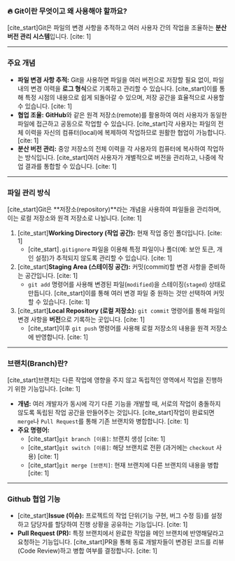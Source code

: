 ### 🔥 Git이란 무엇이고 왜 사용해야 할까요?

[cite_start]Git은 파일의 변경 사항을 추적하고 여러 사용자 간의 작업을 조율하는 **분산 버전 관리 시스템**입니다. [cite: 1]

---

### **주요 개념**

* **파일 변경 사항 추적:** Git을 사용하면 파일을 여러 버전으로 저장할 필요 없이, 파일 내의 변경 이력을 **로그 형식**으로 기록하고 관리할 수 있습니다. [cite_start]이를 통해 특정 시점의 내용으로 쉽게 되돌아갈 수 있으며, 저장 공간을 효율적으로 사용할 수 있습니다. [cite: 1]
* **협업 조율:** **GitHub**와 같은 원격 저장소(remote)를 활용하여 여러 사용자가 동일한 파일에 접근하고 공동으로 작업할 수 있습니다. [cite_start]각 사용자는 파일의 전체 이력을 자신의 컴퓨터(local)에 복제하여 작업하므로 원활한 협업이 가능합니다. [cite: 1]
* **분산 버전 관리:** 중앙 저장소의 전체 이력을 각 사용자의 컴퓨터에 복사하여 작업하는 방식입니다. [cite_start]여러 사용자가 개별적으로 버전을 관리하고, 나중에 작업 결과를 통합할 수 있습니다. [cite: 1]

---

### **파일 관리 방식**

[cite_start]Git은 **저장소(repository)**라는 개념을 사용하여 파일들을 관리하며, 이는 로컬 저장소와 원격 저장소로 나뉩니다. [cite: 1]

1.  [cite_start]**Working Directory (작업 공간):** 현재 작업 중인 폴더입니다. [cite: 1]
    * [cite_start]`.gitignore` 파일을 이용해 특정 파일이나 폴더(예: 보안 토큰, 개인 설정)가 추적되지 않도록 관리할 수 있습니다. [cite: 1]
2.  [cite_start]**Staging Area (스테이징 공간):** 커밋(commit)할 변경 사항을 준비하는 공간입니다. [cite: 1]
    * `git add` 명령어를 사용해 변경된 파일(`modified`)을 스테이징(`staged`) 상태로 만듭니다. [cite_start]이를 통해 여러 변경 파일 중 원하는 것만 선택하여 커밋할 수 있습니다. [cite: 1]
3.  [cite_start]**Local Repository (로컬 저장소):** `git commit` 명령어를 통해 파일의 변경 사항을 **버전**으로 기록하는 곳입니다. [cite: 1]
    * [cite_start]이후 `git push` 명령어를 사용해 로컬 저장소의 내용을 원격 저장소에 반영합니다. [cite: 1]

---

### **브랜치(Branch)란?**

[cite_start]브랜치는 다른 작업에 영향을 주지 않고 독립적인 영역에서 작업을 진행하기 위한 기능입니다. [cite: 1]

* **개념:** 여러 개발자가 동시에 각기 다른 기능을 개발할 때, 서로의 작업이 충돌하지 않도록 독립된 작업 공간을 만들어주는 것입니다. [cite_start]작업이 완료되면 `merge`나 `Pull Request`를 통해 기존 브랜치와 병합합니다. [cite: 1]
* **주요 명령어:**
    * [cite_start]`git branch [이름]`: 브랜치 생성 [cite: 1]
    * [cite_start]`git switch [이름]`: 해당 브랜치로 전환 (과거에는 `checkout` 사용) [cite: 1]
    * [cite_start]`git merge [브랜치]`: 현재 브랜치에 다른 브랜치의 내용을 병합 [cite: 1]

---

### **Github 협업 기능**

* [cite_start]**Issue (이슈):** 프로젝트의 작업 단위(기능 구현, 버그 수정 등)를 설정하고 담당자를 할당하여 진행 상황을 공유하는 기능입니다. [cite: 1]
* **Pull Request (PR):** 특정 브랜치에서 완료한 작업을 메인 브랜치에 반영해달라고 요청하는 기능입니다. [cite_start]PR을 통해 동료 개발자들이 변경된 코드를 리뷰(Code Review)하고 병합 여부를 결정합니다. [cite: 1]
